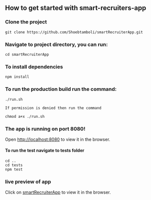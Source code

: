 ## How to get started with smart-recruiters-app

### Clone the project

    git clone https://github.com/Shoebtamboli/smartRecruiterApp.git

### Navigate to project directory, you can run:

    cd smartRecruiterApp

### To install dependencies

    npm install

### To run the production build run the command:

    ./run.sh

    If permission is denied then run the command

    chmod a+x ./run.sh

### The app is running on port 8080!

Open [http://localhost:8080](http://localhost:8080) to view it in the browser.

#### To run the test navigate to tests folder

    cd ..
    cd tests
    npm test

### live preview of app

Click on [smartRecruiterApp](https://shoebtamboli.github.io/smartRecruiterApp) to view it in the browser.
